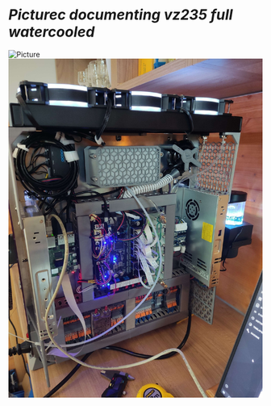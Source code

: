 # *Picturec documenting vz235 full watercooled*

![Picture](https://github.com/lukascechovic/watercooling/blob/main/pictures/back_side_water_mount.png)
![Picture](pictures/printer_back.jpg)

